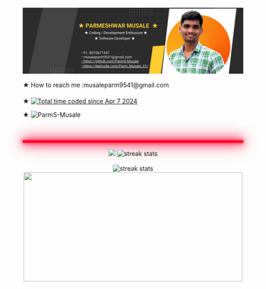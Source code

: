 ![logo](https://github.com/ParmS-Musale/ParmS-Musale/blob/main/Github%20Bannner.png)
<div style="margin-bottom: 20px;">
    ★ How to reach me :<a href="mailto:musaleparm9541@gmail.com" style="text-decoration: none; margin-top: 20px;" >musaleparm9541@gmail.com</a>
</div>
<div style="margin-bottom: 50px;">
   ★ <a align=center href="https://wakatime.com/@018eb900-abdc-4620-9de6-ae3f6ad3d815">
        <img src="https://wakatime.com/badge/user/018eb900-abdc-4620-9de6-ae3f6ad3d815.svg" alt="Total time coded since Apr 7 2024" />
    </a>
    <p align="left">★ <img src="https://komarev.com/ghpvc/?username=ParmS-Musale&label=Profile%20views&color=0e75b6&style=flat" alt="ParmS-Musale" /> </p>

</div>
    <hr style="border: 1px solid red; height: 4px; background: #ff073a; box-shadow: 0 0 10px #ff073a, 0 0 20px #ff073a, 0 0 30px #ff073a, 0 0 40px #ff073a;">
<div align=center>
  <img width=390 src="https://leetcode.card.workers.dev/Parm_Musale_21?theme=dark&font=baloo&extension=null&theme=dark"/>  
  <img width=390 src="https://streak-stats.demolab.com?user=ParmS-Musale&theme=dark&date_format=j%20M%5B%20Y%5D" alt="streak stats"/><br></br>
    <div align=center>
        <img width=500  src="https://github-readme-activity-graph.vercel.app/graph?username=ParmS-Musale&bg_color=1F222E&color=F8D866&line=F85D7F&point=FFFFFF&hide_border=true" alt="streak stats"/> 
   <img  width=500 height=250 src="https://wakatime.com/share/@Parm_Musale_21/5198e1ab-fc95-4fd5-ac91-784b399cb4da.svg"/>
    
</div>
